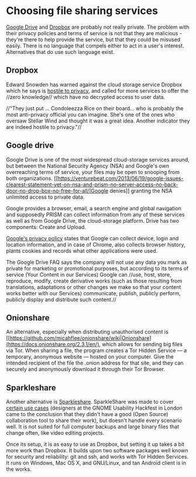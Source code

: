 # Choosing file sharing services

[Google Drive](https://transparencyreport.google.com/) and [Dropbox](https://www.dropbox.com/transparency/reports) are probably not really private. The problem with their privacy policies and terms of service is not that they are malicious - they're there to help provide the service, but that they could be misused easily. There is no language that compels either to act in a user's interest. Alternatives that do use such language exist.

## Dropbox 
Edward Snowden has warned against the cloud storage service Dropbox which he says is [hostile to privacy](https://www.theguardian.com/world/video/2014/jul/17/edward-snowden-video-interview), and called for more services to offer the //zero knowledge// which have no decrypted access to user data.

//"They just put … Condoleezza Rice on their board… who is probably the most anti-privacy official you can imagine. She's one of the ones who oversaw Stellar Wind and thought it was a great idea. Another indicator they are indeed hostile to privacy."//

## Google drive
Google Drive is one of the most widespread cloud-storage services around, but between the National Security Agency (NSA) and Google's own overreaching terms of service, your files may be open to snooping from both organizations. [[https://venturebeat.com/2013/06/19/google-issues-clearest-statement-yet-on-nsa-and-prism-no-server-access-no-back-door-no-drop-box-no-free-for-all/|Google denies]] granting the NSA unlimited access to private data.

Google provides a browser, email, a search engine and global navigation and supposedly PRISM can collect information from any of these services as well as from Google Drive, the cloud-storage platform. Drive has two components: Create and Upload.

[Google's privacy policy](https://www.google.com/policies/privacy/) states that Google can collect device, login and location information, and in case of Chrome, also collects browser history, plants cookies and records what other applications were used.

The Google Drive FAQ says the company will not use any data you mark as private for marketing or promotional purposes, but according to its terms of service (Your Content in our Services) Google can //use, host, store, reproduce, modify, create derivative works (such as those resulting from translations, adaptations or other changes we make so that your content works better with our Services) communicate, publish, publicly perform, publicly display and distribute such content.//

## Onionshare

An alternative, especially when distributing unauthorised content is [[https://github.com/micahflee/onionshare/wiki|Onionshare](https://docs.onionshare.org/2.3.1/en/), which allows for sending big files via Tor. When sharing a file, the program creates a Tor Hidden Service — a temporary, anonymous website — hosted on your computer. Give the intended recipient of the file the .onion address for that site, and they can securely and anonymously download it through their Tor Browser.

## Sparkleshare

Another alternative is [Sparkleshare](https://www.sparkleshare.org/). SparkleShare was made to cover [certain use cases](https://github.com/hbons/SparkleShare/wiki) (designers at the  GNOME Usability Hackfest in London came to the conclusion that they didn't have a good (Open Source) collaboration tool to share their work), but doesn't handle every scenario well. It is not suited for full computer backups and large binary files that change often, like video editing projects.

Once its setup, it is as easy to use as Dropbox, but setting it up takes a bit more work than Dropbox. It builds upon two software packages well known for security and reliability: git and ssh, and works with Tor Hidden Services. It runs on Windows, Mac OS X, and GNU/Linux, and tan Android client is in the works.

